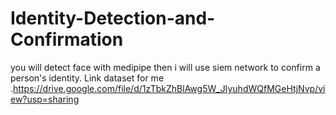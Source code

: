 # Identity-Detection-and-Confirmation
you will detect face with medipipe then i will use siem network to confirm a person's identity.
Link dataset for me .https://drive.google.com/file/d/1zTbkZhBlAwg5W_JIyuhdWQfMGeHtjNvp/view?usp=sharing
